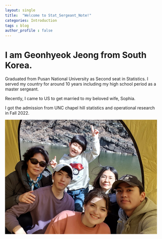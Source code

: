 ```yaml
---
layout: single
title:  "Welcome to Stat_Sergeant_Note!"
categories: Introduction
tags : blog 
author_profile : false
---
```


# I am Geonhyeok Jeong from South Korea.

Graduated from Pusan National University as Second seat in Statistics. I served my country for around 10 years including my high school period as a master sergeant.

Recently, I came to US to get married to my beloved wife, Sophia. 

I got the admission from UNC chapel hill statistics and operational research in Fall 2022.

![IMG_20211226_190002_693.jpg](../images/2022-03-30-first/family-16494409407213.jpg)
